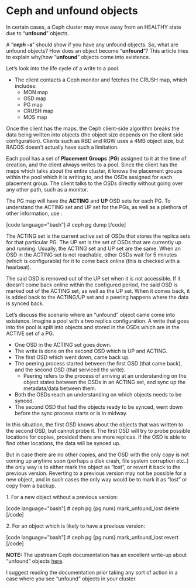 # Ceph and unfound objects


In certain cases, a Ceph cluster may move away from an HEALTHY state due to “**unfound**” objects.

A “**_ceph -s_**” should show if you have any unfound objects. So, what are unfound objects? How does an object become “**unfound**”? This article tries to explain why/how “**unfound**” objects come into existence.

Let’s look into the life cycle of a write to a pool.

- The client contacts a Ceph monitor and fetches the CRUSH map, which includes:
    - MON map
    - OSD map
    - PG map
    - CRUSH map
    - MDS map

Once the client has the maps, the Ceph client-side algorithm breaks the data being written into objects (the object size depends on the client side configuration). Clients such as RBD and RGW uses a 4MB object size, but RADOS doesn’t actually have such a limitation.

Each pool has a set of **Placement Groups** (**PG**) assigned to it at the time of creation, and the client always writes to a pool. Since the client has the maps which talks about the entire cluster, it knows the placement groups within the pool which it is writing to, and the OSDs assigned for each placement group. The client talks to the OSDs directly without going over any other path, such as a monitor.

The PG map will have the **ACTING** and **UP** OSD sets for each PG. To understand the ACTING set and UP set for the PGs, as well as a plethora of other information, use :

\[code language="bash"\] # ceph pg dump \[/code\]

The ACTING set is the current active set of OSDs that stores the replica sets for that particular PG. The UP set is the set of OSDs that are currently up and running. Usually, the ACTING set and UP set are the same. When an OSD in the ACTING set is not reachable, other OSDs wait for 5 minutes (which is configurable) for it to come back online (this is checked with a hearbeat).

The said OSD is removed out of the UP set when it is not accessible. If it doesn’t come back online within the configured period, the said OSD is marked out of the ACTING set, as well as the UP set. When it comes back, it is added back to the ACTING/UP set and a peering happens where the data is synced back.

Let’s discuss the scenario where an “unfound” object came come into existence. Imagine a pool with a two replica configuration. A write that goes into the pool is split into objects and stored in the OSDs which are in the ACTIVE set of a PG.

- One OSD in the ACTING set goes down.
- The write is done on the second OSD which is UP and ACTING.
- The first OSD which went down, came back up.
- The peering process started between the first OSD (that came back), and the second OSD (that serviced the write).
    - Peering refers to the process of arriving at an understanding on the object states between the OSDs in an ACTING set, and sync up the metadata/data between them.
- Both the OSDs reach an understanding on which objects needs to be synced.
- The second OSD that had the objects ready to be synced, went down before the sync process starts or is in midway.

In this situation, the first OSD knows about the objects that was written to the second OSD, but cannot probe it. The first OSD will try to probe possible locations for copies, provided there are more replicas. If the OSD is able to find other locations, the data will be synced up.

But in case there are no other copies, and the OSD with the only copy is not coming up anytime soon (perhaps a disk crash, file system corruption etc..) the only way is to either mark the object as “lost”, or revert it back to the previous version. Reverting to a previous version may not be possible for a new object, and in such cases the only way would be to mark it as “lost” or copy from a backup.

1\. For a new object without a previous version:

\[code language="bash"\] # ceph pg {pg.num} mark\_unfound\_lost delete \[/code\]

2\. For an object which is likely to have a previous version:

\[code language="bash"\] # ceph pg {pg.num} mark\_unfound\_lost revert \[/code\]

**NOTE:** The upstream Ceph documentation has an excellent write-up about “unfound” objects [here](http://docs.ceph.com/docs/master/rados/troubleshooting/troubleshooting-pg/#unfound-objects).

I suggest reading the documentation prior taking any sort of action in a case where you see “unfound” objects in your cluster.

